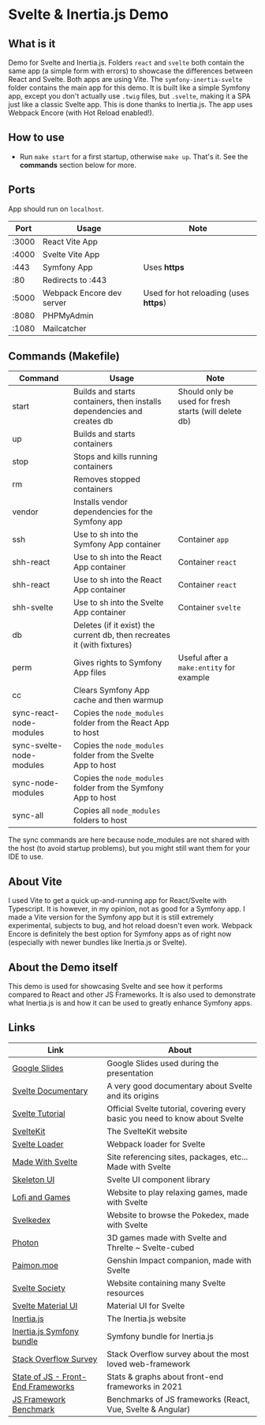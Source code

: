 # Svelte & Inertia.js Demo

## What is it

Demo for Svelte and Inertia.js. Folders `react` and `svelte` both contain the same app (a simple form with errors) to showcase the differences between React and Svelte. Both apps are using Vite.
The `symfony-inertia-svelte` folder contains the main app for this demo. It is built like a simple Symfony app, except you don't actually use `.twig` files, but `.svelte`, making it a SPA just like a classic Svelte app. This is done thanks to Inertia.js. The app uses Webpack Encore (with Hot Reload enabled!).

## How to use

-   Run `make start` for a first startup, otherwise `make up`. That's it. See the **commands** section below for more.

## Ports

App should run on `localhost`.

| Port  | Usage                     | Note                                    |
| ----- | ------------------------- | --------------------------------------- |
| :3000 | React Vite App            |                                         |
| :4000 | Svelte Vite App           |                                         |
| :443  | Symfony App               | Uses **https**                          |
| :80   | Redirects to :443         |                                         |
| :5000 | Webpack Encore dev server | Used for hot reloading (uses **https**) |
| :8080 | PHPMyAdmin                |                                         |
| :1080 | Mailcatcher               |                                         |

## Commands (Makefile)

| Command                  | Usage                                                                   | Note                                                  |
| ------------------------ | ----------------------------------------------------------------------- | ----------------------------------------------------- |
| start                    | Builds and starts containers, then installs dependencies and creates db | Should only be used for fresh starts (will delete db) |
| up                       | Builds and starts containers                                            |                                                       |
| stop                     | Stops and kills running containers                                      |                                                       |
| rm                       | Removes stopped containers                                              |                                                       |
| vendor                   | Installs vendor dependencies for the Symfony app                        |                                                       |
| ssh                      | Use to sh into the Symfony App container                                | Container `app`                                       |
| shh-react                | Use to sh into the React App container                                  | Container `react`                                     |
| shh-react                | Use to sh into the React App container                                  | Container `react`                                     |
| shh-svelte               | Use to sh into the Svelte App container                                 | Container `svelte`                                    |
| db                       | Deletes (if it exist) the current db, then recreates it (with fixtures) |                                                       |
| perm                     | Gives rights to Symfony App files                                       | Useful after a `make:entity` for example              |
| cc                       | Clears Symfony App cache and then warmup                                |                                                       |
| sync-react-node-modules  | Copies the `node_modules` folder from the React App to host             |                                                       |
| sync-svelte-node-modules | Copies the `node_modules` folder from the Svelte App to host            |                                                       |
| sync-node-modules        | Copies the `node_modules` folder from the Symfony App to host           |                                                       |
| sync-all                 | Copies all `node_modules` folders to host                               |                                                       |

The sync commands are here because node_modules are not shared with the host (to avoid startup problems), but you might still want them for your IDE to use.

## About Vite

I used Vite to get a quick up-and-running app for React/Svelte with Typescript. It is however, in my opinion, not as good for a Symfony app.
I made a Vite version for the Symfony app but it is still extremely experimental, subjects to bug, and hot reload doesn't even work. Webpack Encore is definitely the best option for Symfony apps as of right now (especially with newer bundles like Inertia.js or Svelte).

## About the Demo itself

This demo is used for showcasing Svelte and see how it performs compared to React and other JS Frameworks. It is also used to demonstrate what Inertia.js is and how it can be used to greatly enhance Symfony apps.

## Links

| Link                                                                                                                      | About                                                                        |
| ------------------------------------------------------------------------------------------------------------------------- | ---------------------------------------------------------------------------- |
| [Google Slides](https://docs.google.com/presentation/d/1qtmrZN4C5-8_JYXCTaNd4TVAsYDB0fTi3GWwg984U3Y/edit?usp=sharing)     | Google Slides used during the presentation                                   |
| [Svelte Documentary](https://www.youtube.com/watch?v=kMlkCYL9qo0)                                                         | A very good documentary about Svelte and its origins                         |
| [Svelte Tutorial](https://svelte.dev/tutorial/basics)                                                                     | Official Svelte tutorial, covering every basic you need to know about Svelte |
| [SvelteKit](https://kit.svelte.dev/)                                                                                      | The SvelteKit website                                                        |
| [Svelte Loader](https://github.com/sveltejs/svelte-loader)                                                                | Webpack loader for Svelte                                                    |
| [Made With Svelte](https://madewithsvelte.com/)                                                                           | Site referencing sites, packages, etc... Made with Svelte                    |
| [Skeleton UI](https://skeleton.brainandbonesllc.com/)                                                                     | Svelte UI component library                                                  |
| [Lofi and Games](https://www.lofiandgames.com/)                                                                           | Website to play relaxing games, made with Svelte                             |
| [Svelkedex](https://svelkedex.com/#/welcome)                                                                              | Website to browse the Pokedex, made with Svelte                              |
| [Photon](https://photon-alexwarnes.vercel.app/showcase)                                                                   | 3D games made with Svelte and Threlte ~ Svelte-cubed                         |
| [Paimon.moe](https://paimon.moe/)                                                                                         | Genshin Impact companion, made with Svelte                                   |
| [Svelte Society](https://sveltesociety.dev/)                                                                              | Website containing many Svelte resources                                     |
| [Svelte Material UI](https://sveltematerialui.com/)                                                                       | Material UI for Svelte                                                       |
| [Inertia.js](https://inertiajs.com/)                                                                                      | The Inertia.js website                                                       |
| [Inertia.js Symfony bundle](https://github.com/rompetomp/inertia-bundle)                                                  | Symfony bundle for Inertia.js                                                |
| [Stack Overflow Survey](https://insights.stackoverflow.com/survey/2021#most-loved-dreaded-and-wanted-webframe-love-dread) | Stack Overflow survey about the most loved web-framework                     |
| [State of JS - Front-End Frameworks](https://2021.stateofjs.com/en-US/libraries/front-end-frameworks/)                    | Stats & graphs about front-end frameworks in 2021                            |
| [JS Framework Benchmark](https://shorturl.at/DORX1)                                                                       | Benchmarks of JS frameworks (React, Vue, Svelte & Angular)                   |

